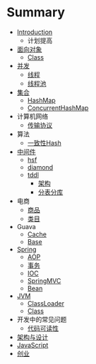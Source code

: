 # Summary

* [Introduction](README.md)
   * 计划提高
* [面向对象](面向对象.md)
   * [Class](Class.md)
* [并发](并发.md)
   * [线程](线程.md)
   * [线程池](线程池.md)
* [集合](集合.md)
   * [HashMap](HashMap.md)
   * [ConcurrentHashMap](ConcurrentHashMap.md)
* 计算机网络
   * [传输协议](传输协议.md)
* 算法
   * [一致性Hash](一致性Hash.md)
* [中间件](中间件/中间件.md)
   * [hsf](中间件/hsf.md)
   * [diamond](中间件/diamond.md)
   * [tddl](中间件/tddl.md)
       * [架构](架构.md)
       * [分表分库](分表分库.md)
* 电商
   * [商品](商品.md)
   * [类目](类目.md)
* Guava
   * [Cache](Cache.md)
   * [Base](base.md)
* [Spring](Spring/README.md)
   * [AOP](Spring/AOP.md)
   * [事务](Spring/事务.md)
   * [IOC](Spring/IOC.md)
   * [SpringMVC](Spring/SpringMVC.md)
   * [Bean](Spring/Bean.md)
* [JVM](JVM/README.md)
   * [ClassLoader](JVM/ClassLoader.md)
   * [Class](JVM/Class.md)
* 开发中的常见问题
   * [代码可读性](开发中常见问题/代码可读性.md)
* [架构与设计](架构与设计.md)
* [JavaScript](javascript.md)
* [创业](创业.md)

